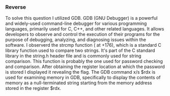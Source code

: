 ### Reverse


To solve this question I utilized GDB. GDB (GNU Debugger) is a powerful and widely-used command-line debugger for various programming languages, primarily used for C, C++, and other related languages. It allows developers to observe and control the execution of their programs for the purpose of debugging, analyzing, and diagnosing issues within the software.
I observerd the strcmp function ( at +176), which is a standard C library function used to compare two strings. It's part of the C standard library in the string.h header file and is commonly used for string comparison. This function is probably the one used for password checking and comparison. 
After obtaining the register location at which the password is stored I displayed it revealing the flag. The GDB command x/s $rdx is used for examining memory in GDB, specifically to display the contents of memory as a null-terminated string starting from the memory address stored in the register $rdx.
